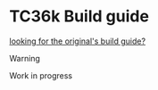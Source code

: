 # TC36k Build guide

[looking for the original's build guide?](../original/BUILD_GUIDE.md)


> [!WARNING]
> Work in progress